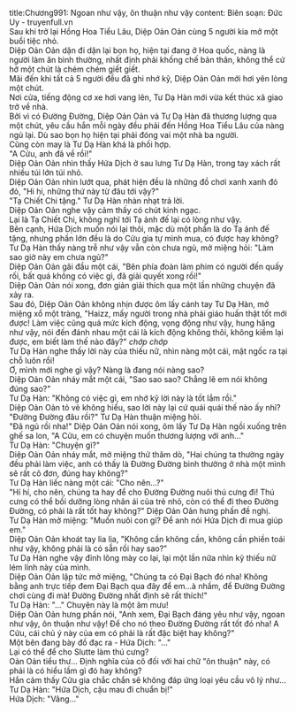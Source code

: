title:Chương991: Ngoan như vậy, ôn thuận như vậy
content:
Biên soạn: Đức Uy - truyenfull.vn<br>Sau khi trở lại Hồng Hoa Tiểu Lâu, Diệp Oản Oản cùng 5 người kia mở một buổi tiệc nhỏ.<br>Diệp Oản Oản dặn đi dặn lại bọn họ, hiện tại đang ở Hoa quốc, nàng là người làm ăn bình thường, nhất định phải khống chế bản thân, không thể cứ hở một chút là chém chém giết giết.<br>Mãi đến khi tất cả 5 người đều đã ghi nhớ kỹ, Diệp Oản Oản mới hơi yên lòng một chút.<br>Nơi cửa, tiếng động cơ xe hơi vang lên, Tư Dạ Hàn mới vừa kết thúc xã giao trở về nhà.<br>Bởi vì có Đường Đường, Diệp Oản Oản và Tư Dạ Hàn đã thương lượng qua một chút, yêu cầu hắn mỗi ngày đều phải đến Hồng Hoa Tiểu Lâu của nàng ngủ lại. Dù sao bọn họ hiện tại phải đóng vai một nhà ba người.<br>Cũng còn may là Tư Dạ Hàn khá là phối hợp.<br>"A Cửu, anh đã về rồi!"<br>Diệp Oản Oản nhìn thấy Hứa Dịch ở sau lưng Tư Dạ Hàn, trong tay xách rất nhiều túi lớn túi nhỏ.<br>Diệp Oản Oản nhìn lướt qua, phát hiện đều là những đồ chơi xanh xanh đỏ đỏ, "Hi hi, những thứ này từ đâu tới vậy?"<br>"Tạ Chiết Chi tặng." Tư Dạ Hàn nhàn nhạt trả lời.<br>Diệp Oản Oản nghe vậy cảm thấy có chút kinh ngạc.<br>Lại là Tạ Chiết Chi, không nghĩ tới Tạ ảnh đế lại có lòng như vậy.<br>Bên cạnh, Hứa Dịch muốn nói lại thôi, mặc dù một phần là do Tạ ảnh đế tặng, nhưng phần lớn đều là do Cửu gia tự mình mua, có được hay không?<br>Tư Dạ Hàn thấy nàng trễ như vậy vẫn còn chưa ngủ, mở miệng hỏi: "Làm sao giờ này em chưa ngủ?"<br>Diệp Oản Oản gãi đầu một cái, "Bên phía đoàn làm phim có người đến quấy rối, bất quá không có việc gì, đã giải quyết xong rồi!"<br>Diệp Oản Oản nói xong, đơn giản giải thích qua một lần những chuyện đã xảy ra.<br>Sau đó, Diệp Oản Oản không nhịn được ôm lấy cánh tay Tư Dạ Hàn, mở miệng xổ một tràng, "Haizz, mấy người trong nhà phải giáo huấn thật tốt mới được! Làm việc cũng quá mức kích động, vọng động như vậy, hung hăng như vậy, nói đến đánh nhau một cái là kích động không thôi, không kiềm lại được, em biết làm thế nào đây?" *chớp chớp*<br>Tư Dạ Hàn nghe thấy lời này của thiếu nữ, nhìn nàng một cái, mặt ngốc ra tại chỗ luôn rồi!<br>Ơ, mình mới nghe gì vậy? Nàng là đang nói nàng sao?<br>Diệp Oản Oản nháy mắt một cái, "Sao sao sao? Chẳng lẽ em nói không đúng sao?"<br>Tư Dạ Hàn: "Không có việc gì, em nhớ kỹ lời này là tốt lắm rồi."<br>Diệp Oản Oản tỏ vẻ không hiểu, sao lời này lại cứ quái quái thế nào ấy nhỉ?<br>"Đường Đường đâu rồi?" Tư Dạ Hàn thuận miệng hỏi.<br>"Đã ngủ rồi nha!" Diệp Oản Oản nói xong, ôm lấy Tư Dạ Hàn ngồi xuống trên ghế sa lon, "A Cửu, em có chuyện muốn thương lượng với anh..."<br>Tư Dạ Hàn: "Chuyện gì?"<br>Diệp Oản Oản nháy mắt, mở miệng thử thăm dò, "Hai chúng ta thường ngày đều phải làm việc, anh có thấy là Đường Đường bình thường ở nhà một mình sẽ rất cô đơn, đúng hay không?"<br>Tư Dạ Hàn liếc nàng một cái: "Cho nên…?"<br>"Hí hí, cho nên, chúng ta hay để cho Đường Đường nuôi thú cưng đi! Thú cưng có thể bồi dưỡng lòng nhân ái của trẻ nhỏ, còn có thể đi theo Đường Đường, có phải là rất tốt hay không?" Diệp Oản Oản hưng phấn đề nghị.<br>Tư Dạ Hàn mở miệng: "Muốn nuôi con gì? Để anh nói Hứa Dịch đi mua giúp em."<br>Diệp Oản Oản khoát tay lia lịa, "Không cần không cần, không cần phiền toái như vậy, không phải là có sẵn rồi hay sao?"<br>Tư Dạ Hàn nghe vậy đỉnh lông mày co lại, lại một lần nữa nhìn kỹ thiếu nữ lém lỉnh này của mình.<br>Diệp Oản Oản lập tức mở miệng, "Chúng ta có Đại Bạch đó nha! Không bằng anh trực tiếp đem Đại Bạch qua đây để em…à nhầm, để Đường Đường chơi cùng đi mà! Đường Đường nhất định sẽ rất thích!"<br>Tư Dạ Hàn: "..." Chuyện này là một âm mưu!<br>Diệp Oản Oản hưng phấn nói, "Anh xem, Đại Bạch đáng yêu như vậy, ngoan như vậy, ôn thuận như vậy! Để cho nó theo Đường Đường rất tốt đó nha! A Cửu, cái chủ ý này của em có phải là rất đặc biệt hay không?"<br>Một bên đang bày đồ đạc ra - Hứa Dịch: "..."<br>Lại có thể để cho Slutte làm thú cưng?<br>Oản Oản tiểu thư... Định nghĩa của cô đối với hai chữ "ôn thuận" này, có phải là có hiểu lầm gì đó hay không?<br>Hắn cảm thấy Cửu gia chắc chắn sẽ không đáp ứng loại yêu cầu vô lý như...<br>Tư Dạ Hàn: "Hứa Dịch, cậu mau đi chuẩn bị!"<br>Hứa Dịch: "Vâng..."